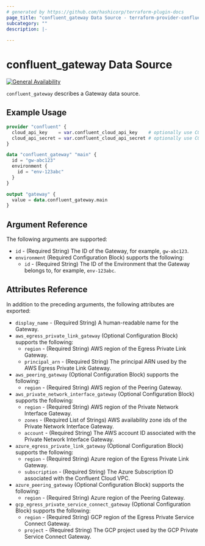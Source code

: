 ```yaml
---
# generated by https://github.com/hashicorp/terraform-plugin-docs
page_title: "confluent_gateway Data Source - terraform-provider-confluent"
subcategory: ""
description: |-
   
---
```


# confluent_gateway Data Source

[![General Availability](https://img.shields.io/badge/Lifecycle%20Stage-General%20Availability-%2345c6e8)](https://docs.confluent.io/cloud/current/api.html#section/Versioning/API-Lifecycle-Policy)

`confluent_gateway` describes a Gateway data source.

## Example Usage

```terraform
provider "confluent" {
  cloud_api_key    = var.confluent_cloud_api_key    # optionally use CONFLUENT_CLOUD_API_KEY env var
  cloud_api_secret = var.confluent_cloud_api_secret # optionally use CONFLUENT_CLOUD_API_SECRET env var
}

data "confluent_gateway" "main" {
  id = "gw-abc123"
  environment {
    id = "env-123abc"
  }
}

output "gateway" {
  value = data.confluent_gateway.main
}
```

<!-- schema generated by tfplugindocs -->
## Argument Reference

The following arguments are supported:

- `id` - (Required String) The ID of the Gateway, for example, `gw-abc123`.
- `environment` (Required Configuration Block) supports the following:
    - `id` - (Required String) The ID of the Environment that the Gateway belongs to, for example, `env-123abc`.

## Attributes Reference

In addition to the preceding arguments, the following attributes are exported:

- `display_name` - (Required String) A human-readable name for the Gateway.
- `aws_egress_private_link_gateway` (Optional Configuration Block) supports the following:
  - `region` - (Required String) AWS region of the Egress Private Link Gateway.
  - `principal_arn` - (Required String) The principal ARN used by the AWS Egress Private Link Gateway.
- `aws_peering_gateway` (Optional Configuration Block) supports the following:
  - `region` - (Required String) AWS region of the Peering Gateway.
- `aws_private_network_interface_gateway` (Optional Configuration Block) supports the following:
  - `region` - (Required String) AWS region of the Private Network Interface Gateway.
  - `zones` - (Required List of Strings) AWS availability zone ids of the Private Network Interface Gateway.
  - `account` - (Required String) The AWS account ID associated with the Private Network Interface Gateway.
- `azure_egress_private_link_gateway` (Optional Configuration Block) supports the following:
  - `region` - (Required String) Azure region of the Egress Private Link Gateway.
  - `subscription` - (Required String) The Azure Subscription ID associated with the Confluent Cloud VPC.
- `azure_peering_gateway` (Optional Configuration Block) supports the following:
  - `region` - (Required String) Azure region of the Peering Gateway.
- `gcp_egress_private_service_connect_gateway` (Optional Configuration Block) supports the following:
  - `region` - (Required String) GCP region of the Egress Private Service Connect Gateway.
  - `project` - (Required String) The GCP project used by the GCP Private Service Connect Gateway.
